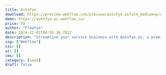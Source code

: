 ```yaml
---
title: Autofye
download: https://preview.webflow.com/preview/autofye-ai?utm_medium=preview_link&utm_source=designer&utm_content=autofye-ai&preview=ff6648dc099cd6d0d7482f3707cba38c&locale=en&workflow=preview
demo: https://autofye-ai.webflow.io/
price: 79
author: "Flowfye"
date: 2024-12-01T04:55:36.781Z
description: "Streamline your service business with Autofye.ai, a premium Webflow template. It’s fast, SEO-friendly, responsive, and packed with animations. Easy to customize and manage with CMS integration."
ssg: ["Webflow"]
css: []
ui: []
cms: []
category: [SaaS]
draft: false
---
```

